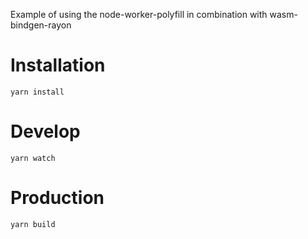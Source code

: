 Example of using the node-worker-polyfill in combination with wasm-bindgen-rayon

# Installation

```
yarn install
```

# Develop

```
yarn watch
```

# Production

```
yarn build
```
